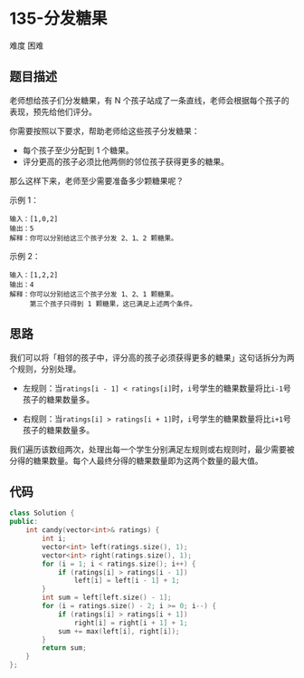 # 135-分发糖果

难度 困难



## 题目描述

老师想给孩子们分发糖果，有 N 个孩子站成了一条直线，老师会根据每个孩子的表现，预先给他们评分。

你需要按照以下要求，帮助老师给这些孩子分发糖果：

- 每个孩子至少分配到 1 个糖果。
- 评分更高的孩子必须比他两侧的邻位孩子获得更多的糖果。
  

那么这样下来，老师至少需要准备多少颗糖果呢？

示例 1：
```
输入：[1,0,2]
输出：5
解释：你可以分别给这三个孩子分发 2、1、2 颗糖果。
```
示例 2：
```
输入：[1,2,2]
输出：4
解释：你可以分别给这三个孩子分发 1、2、1 颗糖果。
     第三个孩子只得到 1 颗糖果，这已满足上述两个条件。
```


## 思路

我们可以将「相邻的孩子中，评分高的孩子必须获得更多的糖果」这句话拆分为两个规则，分别处理。

- 左规则：当`ratings[i - 1] < ratings[i]`时，`i`号学生的糖果数量将比`i-1`号孩子的糖果数量多。

- 右规则：当`ratings[i] > ratings[i + 1]`时，`i`号学生的糖果数量将比`i+1`号孩子的糖果数量多。

我们遍历该数组两次，处理出每一个学生分别满足左规则或右规则时，最少需要被分得的糖果数量。每个人最终分得的糖果数量即为这两个数量的最大值。



## 代码

```c++
class Solution {
public:
    int candy(vector<int>& ratings) {
        int i;
        vector<int> left(ratings.size(), 1);
        vector<int> right(ratings.size(), 1);
        for (i = 1; i < ratings.size(); i++) {
            if (ratings[i] > ratings[i - 1]) 
                left[i] = left[i - 1] + 1;
        }
        int sum = left[left.size() - 1];
        for (i = ratings.size() - 2; i >= 0; i--) {
            if (ratings[i] > ratings[i + 1]) 
                right[i] = right[i + 1] + 1;
            sum += max(left[i], right[i]);
        }
        return sum;
    }
};
```

